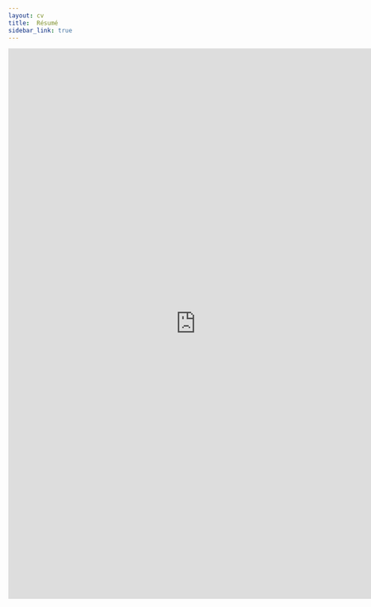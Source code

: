 ```yaml
---
layout: cv
title:  Résumé
sidebar_link: true
---
```

<!-- <p class="message">
	CV  shall be provided on request

</p>
 -->
  <iframe src="https://drive.google.com/file/d/1Q3S-E6ykFbn19eV8fM4QucSJxbIHz5wv/preview" width="150%" height="1110" scrolling="no" frameBorder="0"></iframe>

<!--<iframe src="https://docs.google.com/document/d/1jZ5gHIweoSlE63p_gBys1Iluc20OcuS0gJ6I5mj3z-U/pub?embedded=true" width="800" height="1800"  scrolling="no" frameBorder="0"></iframe>-->
